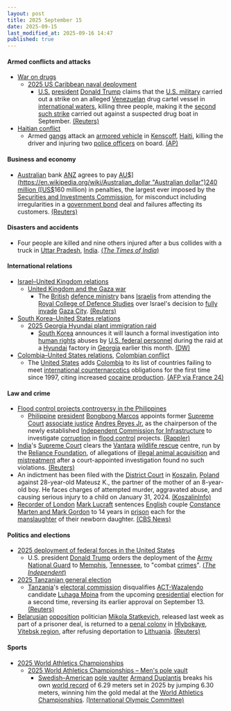 ```yaml
---
layout: post
title: 2025 September 15
date: 2025-09-15
last_modified_at: 2025-09-16 14:47
published: true
---
```



#### Armed conflicts and attacks

* [War on drugs](https://en.wikipedia.org/wiki/War_on_drugs "War on drugs")
  * [2025 US Caribbean naval deployment](https://en.wikipedia.org/wiki/2025_US_Caribbean_naval_deployment "2025 US Caribbean naval deployment")
    * [U.S.](https://en.wikipedia.org/wiki/United_States "United States") [president](https://en.wikipedia.org/wiki/U.S._president "U.S. president") [Donald Trump](https://en.wikipedia.org/wiki/Donald_Trump "Donald Trump") claims that the [U.S. military](https://en.wikipedia.org/wiki/U.S._military "U.S. military") carried out a strike on an alleged [Venezuelan](https://en.wikipedia.org/wiki/Venezuela "Venezuela") drug cartel vessel in [international waters](https://en.wikipedia.org/wiki/International_waters "International waters"), killing three people, making it the [second such strike](https://en.wikipedia.org/wiki/2025_United_States_strike_on_Venezuelan_boat "2025 United States strike on Venezuelan boat") carried out against a suspected drug boat in September. [(Reuters)](https://www.reuters.com/world/americas/trump-says-us-struck-another-alleged-venezuelan-drug-vessel-killing-three-2025-09-15/)
* [Haitian conflict](https://en.wikipedia.org/wiki/Haitian_conflict_%282020%E2%80%93present%29 "Haitian conflict (2020–present)")
  * Armed [gangs](https://en.wikipedia.org/wiki/Haitian_conflict_%282020%E2%80%93present%29#Known_gangs_and_groups "Haitian conflict (2020–present)") attack an [armored vehicle](https://en.wikipedia.org/wiki/Armored_vehicle "Armored vehicle") in [Kenscoff](https://en.wikipedia.org/wiki/Kenscoff "Kenscoff"), [Haiti](https://en.wikipedia.org/wiki/Haiti "Haiti"), killing the driver and injuring two [police officers](https://en.wikipedia.org/wiki/Haitian_National_Police "Haitian National Police") on board. [(AP)](https://apnews.com/article/haiti-gangs-armored-vehicle-kenscoff-labodri-cda2b7718453d9d0ec05e7a4de4cff2a)

#### Business and economy

* [Australian](https://en.wikipedia.org/wiki/Australia "Australia") bank [ANZ](https://en.wikipedia.org/wiki/ANZ_%28bank%29 "ANZ (bank)") agrees to pay [AU$](https://en.wikipedia.org/wiki/Australian_dollar "Australian dollar")240 million ([US$](https://en.wikipedia.org/wiki/United_States_dollar "United States dollar")160 million) in penalties, the largest ever imposed by the [Securities and Investments Commission](https://en.wikipedia.org/wiki/Australian_Securities_and_Investments_Commission "Australian Securities and Investments Commission"), for misconduct including irregularities in a [government bond](https://en.wikipedia.org/wiki/Government_bond "Government bond") deal and failures affecting its customers. [(Reuters)](https://www.reuters.com/business/finance/australias-anz-pay-160-million-over-bond-deal-customer-violations-2025-09-14/)

#### Disasters and accidents

* Four people are killed and nine others injured after a bus collides with a truck in [Uttar Pradesh](https://en.wikipedia.org/wiki/Uttar_Pradesh "Uttar Pradesh"), [India](https://en.wikipedia.org/wiki/India "India"). [(*The Times of India*)](https://timesofindia.indiatimes.com/city/lucknow/uttar-pradesh-crash-4-dead-several-injured-as-tourist-bus-collides-with-truck-in-jaunpur/articleshow/123892651.cms)

#### International relations

* [Israel–United Kingdom relations](https://en.wikipedia.org/wiki/Israel%E2%80%93United_Kingdom_relations "Israel–United Kingdom relations")
  * [United Kingdom and the Gaza war](https://en.wikipedia.org/wiki/United_Kingdom_and_the_Gaza_war "United Kingdom and the Gaza war")
    * The [British](https://en.wikipedia.org/wiki/United_Kingdom "United Kingdom") [defence ministry](https://en.wikipedia.org/wiki/Ministry_of_Defence_%28United_Kingdom%29 "Ministry of Defence (United Kingdom)") bans [Israelis](https://en.wikipedia.org/wiki/Israelis "Israelis") from attending the [Royal College of Defence Studies](https://en.wikipedia.org/wiki/Royal_College_of_Defence_Studies "Royal College of Defence Studies") over Israel's decision to [fully invade](https://en.wikipedia.org/wiki/2025_Gaza_City_offensive "2025 Gaza City offensive") [Gaza City](https://en.wikipedia.org/wiki/Gaza_City "Gaza City"). [(Reuters)](https://www.reuters.com/world/uk/britain-bans-israelis-london-defence-college-over-gaza-escalation-2025-09-15/)
* [South Korea–United States relations](https://en.wikipedia.org/wiki/South_Korea%E2%80%93United_States_relations "South Korea–United States relations")
  * [2025 Georgia Hyundai plant immigration raid](https://en.wikipedia.org/wiki/2025_Georgia_Hyundai_plant_immigration_raid "2025 Georgia Hyundai plant immigration raid")
    * [South Korea](https://en.wikipedia.org/wiki/South_Korea "South Korea") announces it will launch a formal investigation into [human rights](https://en.wikipedia.org/wiki/Human_rights_in_the_United_States "Human rights in the United States") abuses by [U.S. federal personnel](https://en.wikipedia.org/wiki/Immigrations_and_Customs_Enforcement "Immigrations and Customs Enforcement") during the raid at a [Hyundai](https://en.wikipedia.org/wiki/Hyundai "Hyundai") factory in [Georgia](https://en.wikipedia.org/wiki/Georgia_%28US_state%29 "Georgia (US state)") earlier this month. [(DW)](https://www.dw.com/en/south-korea-probes-rights-violations-in-us-factory-raid/a-73996953)
* [Colombia–United States relations](https://en.wikipedia.org/wiki/Colombia%E2%80%93United_States_relations "Colombia–United States relations"), [Colombian conflict](https://en.wikipedia.org/wiki/Colombian_conflict "Colombian conflict")
  * The [United States](https://en.wikipedia.org/wiki/United_States "United States") adds [Colombia](https://en.wikipedia.org/wiki/Colombia "Colombia") to its list of countries failing to meet [international counternarcotics](https://en.wikipedia.org/wiki/War_on_drugs "War on drugs") obligations for the first time since 1997, citing increased [cocaine production](https://en.wikipedia.org/wiki/Illegal_drug_trade_in_Colombia "Illegal drug trade in Colombia"). [(AFP via France 24)](https://www.france24.com/en/americas/20250916-us-decertifies-colombia-in-drug-war-for-first-time-in-nearly-30-years)

#### Law and crime

* [Flood control projects controversy in the Philippines](https://en.wikipedia.org/wiki/Flood_control_projects_controversy_in_the_Philippines "Flood control projects controversy in the Philippines")
  * [Philippine](https://en.wikipedia.org/wiki/Philippine "Philippine") [president](https://en.wikipedia.org/wiki/President_of_the_Philippines "President of the Philippines") [Bongbong Marcos](https://en.wikipedia.org/wiki/Bongbong_Marcos "Bongbong Marcos") appoints former [Supreme Court](https://en.wikipedia.org/wiki/Supreme_Court_of_the_Philippines "Supreme Court of the Philippines") [associate justice](https://en.wikipedia.org/wiki/Associate_Justice_of_the_Supreme_Court_of_the_Philippines "Associate Justice of the Supreme Court of the Philippines") [Andres Reyes Jr.](https://en.wikipedia.org/wiki/Andres_Reyes_Jr. "Andres Reyes Jr.") as the chairperson of the newly established [Independent Commission for Infrastructure](https://en.wikipedia.org/wiki/Independent_Commission_for_Infrastructure "Independent Commission for Infrastructure") to investigate [corruption](https://en.wikipedia.org/wiki/Corruption_in_the_Philippines "Corruption in the Philippines") in [flood control](https://en.wikipedia.org/wiki/Flood_control "Flood control") projects. [(Rappler)](https://www.rappler.com/philippines/former-sc-justice-andres-reyes-jr-chair-independent-commission-infrastructure/)
* [India](https://en.wikipedia.org/wiki/India "India")'s [Supreme Court](https://en.wikipedia.org/wiki/Supreme_Court_of_India "Supreme Court of India") clears the [Vantara](https://en.wikipedia.org/wiki/Vantara "Vantara") [wildlife rescue](https://en.wikipedia.org/wiki/Wildlife_rescue "Wildlife rescue") centre, run by the [Reliance Foundation](https://en.wikipedia.org/wiki/Reliance_Foundation "Reliance Foundation"), of allegations of [illegal animal acquisition](https://en.wikipedia.org/wiki/Wildlife_smuggling "Wildlife smuggling") and [mistreatment](https://en.wikipedia.org/wiki/Cruelty_to_animals "Cruelty to animals") after a court-appointed investigation found no such violations. [(Reuters)](https://www.reuters.com/business/environment/indias-top-court-appointed-committee-clears-ambani-sons-wildlife-centre-2025-09-15/)
* An indictment has been filed with the [District Court](https://en.wikipedia.org/wiki/District_Court "District Court") in [Koszalin](https://en.wikipedia.org/wiki/Koszalin "Koszalin"), [Poland](https://en.wikipedia.org/wiki/Poland "Poland") against 28-year-old Mateusz K., the partner of the mother of an 8-year-old boy. He faces charges of attempted murder, aggravated abuse, and causing serious injury to a child on January 31, 2024. [(KoszalinInfo)](https://koszalininfo.pl/horror-8-latka-partner-matki-oskarzony-o-potworne-znecanie-i-usilowanie-zabojstwa/)
* [Recorder of London](https://en.wikipedia.org/wiki/Recorder_of_London "Recorder of London") [Mark Lucraft](https://en.wikipedia.org/wiki/Mark_Lucraft "Mark Lucraft") sentences [English](https://en.wikipedia.org/wiki/English_people "English people") couple [Constance Marten and Mark Gordon](https://en.wikipedia.org/wiki/Constance_Marten_and_Mark_Gordon "Constance Marten and Mark Gordon") to 14 years in [prison](https://en.wikipedia.org/wiki/HM_Prison_Service "HM Prison Service") each for the [manslaughter](https://en.wikipedia.org/wiki/Manslaughter_in_English_law#Manslaughter_by_gross_negligence "Manslaughter in English law") of their newborn daughter. [(CBS News)](https://www.cbsnews.com/news/constance-marten-mark-gordon-sentence-baby-daughter-death/)

#### Politics and elections

* [2025 deployment of federal forces in the United States](https://en.wikipedia.org/wiki/2025_deployment_of_federal_forces_in_the_United_States "2025 deployment of federal forces in the United States")
  * U.S. president [Donald Trump](https://en.wikipedia.org/wiki/Donald_Trump "Donald Trump") orders the deployment of the [Army National Guard](https://en.wikipedia.org/wiki/Army_National_Guard "Army National Guard") to [Memphis](https://en.wikipedia.org/wiki/Memphis%2C_Tennessee "Memphis, Tennessee"), [Tennessee](https://en.wikipedia.org/wiki/Tennessee "Tennessee"), to "combat [crimes](https://en.wikipedia.org/wiki/Crime_in_Tennessee "Crime in Tennessee")". [(*The Independent*)](https://www.the-independent.com/news/world/americas/us-politics/trump-memphis-national-guard-crime-b2827096.html)
* [2025 Tanzanian general election](https://en.wikipedia.org/wiki/2025_Tanzanian_general_election "2025 Tanzanian general election")
  * [Tanzania](https://en.wikipedia.org/wiki/Tanzania "Tanzania")'s [electoral commission](https://en.wikipedia.org/wiki/National_Electoral_Commission_%28Tanzania%29 "National Electoral Commission (Tanzania)") disqualifies [ACT-Wazalendo](https://en.wikipedia.org/wiki/ACT-Wazalendo "ACT-Wazalendo") candidate [Luhaga Mpina](https://en.wikipedia.org/wiki/Luhaga_Mpina "Luhaga Mpina") from the upcoming [presidential](https://en.wikipedia.org/wiki/President_of_Tanzania "President of Tanzania") election for a second time, reversing its earlier approval on September 13. [(Reuters)](https://www.reuters.com/world/africa/tanzania-opposition-presidential-candidate-barred-second-time-2025-09-15/)
* [Belarusian](https://en.wikipedia.org/wiki/Belarus "Belarus") [opposition](https://en.wikipedia.org/wiki/Belarusian_opposition "Belarusian opposition") politician [Mikola Statkevich](https://en.wikipedia.org/wiki/Mikola_Statkevich "Mikola Statkevich"), released last week as part of a prisoner deal, is returned to a [penal colony](https://en.wikipedia.org/wiki/Penal_colony "Penal colony") in [Hlybokaye](https://en.wikipedia.org/wiki/Hlybokaye "Hlybokaye"), [Vitebsk region](https://en.wikipedia.org/wiki/Vitebsk_region "Vitebsk region"), after refusing deportation to [Lithuania](https://en.wikipedia.org/wiki/Lithuania "Lithuania"). [(Reuters)](https://www.reuters.com/world/freed-belarusian-opposition-politician-who-refused-deportation-is-back-prison-2025-09-15/)

#### Sports

* [2025 World Athletics Championships](https://en.wikipedia.org/wiki/2025_World_Athletics_Championships "2025 World Athletics Championships")
  * [2025 World Athletics Championships – Men's pole vault](https://en.wikipedia.org/wiki/2025_World_Athletics_Championships_%E2%80%93_Men%27s_pole_vault "2025 World Athletics Championships – Men's pole vault")
    * [Swedish–American](https://en.wikipedia.org/wiki/Swedish_Americans "Swedish Americans") [pole vaulter](https://en.wikipedia.org/wiki/Pole_vault "Pole vault") [Armand Duplantis](https://en.wikipedia.org/wiki/Armand_Duplantis "Armand Duplantis") breaks his own [world record](https://en.wikipedia.org/wiki/Men%27s_pole_vault_world_record_progression "Men's pole vault world record progression") of 6.29 meters set in 2025 by jumping 6.30 meters, winning him the gold medal at the [World Athletics Championships](https://en.wikipedia.org/wiki/World_Athletics_Championships "World Athletics Championships"). [(International Olympic Committee)](https://www.olympics.com/en/news/mondo-duplantis-world-record-gold-world-athletics-championships-2025-pole-vault)
